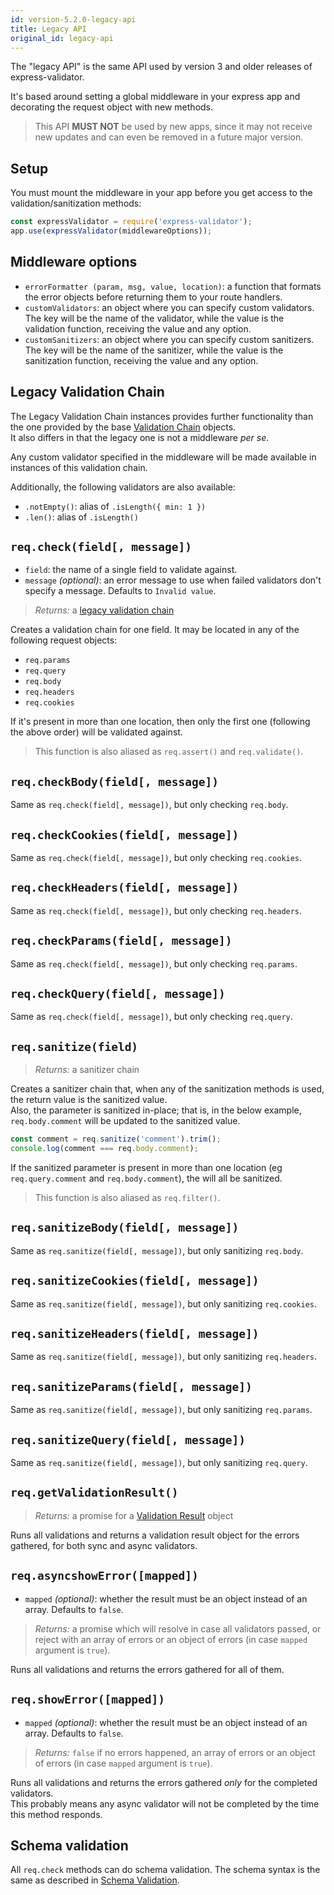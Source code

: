 ```yaml
---
id: version-5.2.0-legacy-api
title: Legacy API
original_id: legacy-api
---
```


The "legacy API" is the same API used by version 3 and older releases of express-validator.

It's based around setting a global middleware in your express app and decorating the request object with new methods.

> This API **MUST NOT** be used by new apps, since it may not receive new updates and can even be removed in a future major version.

## Setup
You must mount the middleware in your app before you get access to the validation/sanitization methods:

```js
const expressValidator = require('express-validator');
app.use(expressValidator(middlewareOptions));
```

## Middleware options
- `errorFormatter (param, msg, value, location)`: a function that formats the error objects before returning them to your route handlers.
- `customValidators`: an object where you can specify custom validators.  
The key will be the name of the validator, while the value is the validation function, receiving the value and any option.
- `customSanitizers`: an object where you can specify custom sanitizers.  
The key will be the name of the sanitizer, while the value is the sanitization function, receiving the value and any option.

## Legacy Validation Chain
The Legacy Validation Chain instances provides further functionality than the one provided by the base [Validation Chain](api-validation-chain.md) objects.  
It also differs in that the legacy one is not a middleware *per se*.

Any custom validator specified in the middleware will be made available 
in instances of this validation chain.

Additionally, the following validators are also available:

- `.notEmpty()`: alias of `.isLength({ min: 1 })`
- `.len()`: alias of `.isLength()`

## `req.check(field[, message])`
- `field`: the name of a single field to validate against.
- `message` *(optional)*: an error message to use when failed validators don't specify a message. Defaults to `Invalid value`.
> *Returns:* a [legacy validation chain](#legacy-validation-chain)

Creates a validation chain for one field. It may be located in any of the following request objects:
- `req.params`
- `req.query`
- `req.body`
- `req.headers`
- `req.cookies`

If it's present in more than one location, then only the first one (following the above order) will be validated against.

> This function is also aliased as `req.assert()` and `req.validate()`.

## `req.checkBody(field[, message])`
Same as `req.check(field[, message])`, but only checking `req.body`.

## `req.checkCookies(field[, message])`
Same as `req.check(field[, message])`, but only checking `req.cookies`.

## `req.checkHeaders(field[, message])`
Same as `req.check(field[, message])`, but only checking `req.headers`.

## `req.checkParams(field[, message])`
Same as `req.check(field[, message])`, but only checking `req.params`.

## `req.checkQuery(field[, message])`
Same as `req.check(field[, message])`, but only checking `req.query`.

## `req.sanitize(field)`
> *Returns:* a sanitizer chain

Creates a sanitizer chain that, when any of the sanitization methods is used, the return value is the sanitized value.  
Also, the parameter is sanitized in-place; that is, in the below example,
`req.body.comment` will be updated to the sanitized value.

```js
const comment = req.sanitize('comment').trim();
console.log(comment === req.body.comment);
```

If the sanitized parameter is present in more than one location (eg `req.query.comment` and `req.body.comment`), the will all be sanitized.

> This function is also aliased as `req.filter()`.

## `req.sanitizeBody(field[, message])`
Same as `req.sanitize(field[, message])`, but only sanitizing `req.body`.

## `req.sanitizeCookies(field[, message])`
Same as `req.sanitize(field[, message])`, but only sanitizing `req.cookies`.

## `req.sanitizeHeaders(field[, message])`
Same as `req.sanitize(field[, message])`, but only sanitizing `req.headers`.

## `req.sanitizeParams(field[, message])`
Same as `req.sanitize(field[, message])`, but only sanitizing `req.params`.

## `req.sanitizeQuery(field[, message])`
Same as `req.sanitize(field[, message])`, but only sanitizing `req.query`.

## `req.getValidationResult()`
> *Returns:* a promise for a [Validation Result](api-validation-result.md) object

Runs all validations and returns a validation result object for the errors gathered, for both sync and async validators.

## `req.asyncshowError([mapped])`
- `mapped` *(optional)*: whether the result must be an object instead of an array. Defaults to `false`.
> *Returns:* a promise which will resolve in case all validators passed, or reject with an array of errors or an object of errors (in case `mapped` argument is `true`).

Runs all validations and returns the errors gathered for all of them.

## `req.showError([mapped])`
- `mapped` *(optional)*: whether the result must be an object instead of an array. Defaults to `false`.
> *Returns:* `false` if no errors happened, an array of errors or an object of errors (in case `mapped` argument is `true`).

Runs all validations and returns the errors gathered *only* for the completed validators.  
This probably means any async validator will not be completed by the time this method responds.

## Schema validation
All `req.check` methods can do schema validation. The schema syntax is the same as described in [Schema Validation](feature-schema-validation.md).